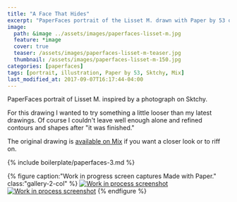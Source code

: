 ```yaml
---
title: "A Face That Hides"
excerpt: "PaperFaces portrait of the Lisset M. drawn with Paper by 53 on an iPad."
image: 
  path: &image ../assets/images/paperfaces-lisset-m.jpg 
  feature: *image
  cover: true
  teaser: /assets/images/paperfaces-lisset-m-teaser.jpg
  thumbnail: /assets/images/paperfaces-lisset-m-150.jpg
categories: [paperfaces]
tags: [portrait, illustration, Paper by 53, Sktchy, Mix]
last_modified_at: 2017-09-07T16:17:44-04:00
---
```


PaperFaces portrait of Lisset M. inspired by a photograph on Sktchy.

For this drawing I wanted to try something a little looser than my latest drawings. Of course I couldn't leave well enough alone and refined contours and shapes after "it was finished."

The original drawing is [available on Mix](https://mix.fiftythree.com/11098-Michael-Rose/162842) if you want a closer look or to riff on.

{% include boilerplate/paperfaces-3.md %}

{% figure caption:"Work in progress screen captures Made with Paper." class:"gallery-2-col" %}
[![Work in process screenshot](/assets/images/paperfaces-lisset-m-process-1-600.jpg)](/assets/images/paperfaces-lisset-m-process-1-lg.jpg) [![Work in process screenshot](/assets/images/paperfaces-lisset-m-process-2-600.jpg)](/assets/images/paperfaces-lisset-m.jpg)
{% endfigure %}
